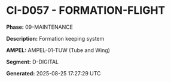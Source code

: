 # CI-D057 - FORMATION-FLIGHT

**Phase:** 09-MAINTENANCE

**Description:** Formation keeping system

**AMPEL:** AMPEL-01-TUW (Tube and Wing)

**Segment:** D-DIGITAL

**Generated:** 2025-08-25 17:27:29 UTC
